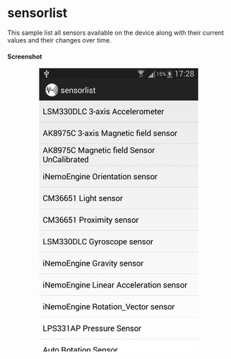 sensorlist
==========
This sample list all sensors available on the device along with their current values and their changes over time.

#### Screenshot
<p align="center">
  <img src="screenshot-sensorlist.png" height="640" width="360" />
</p>

